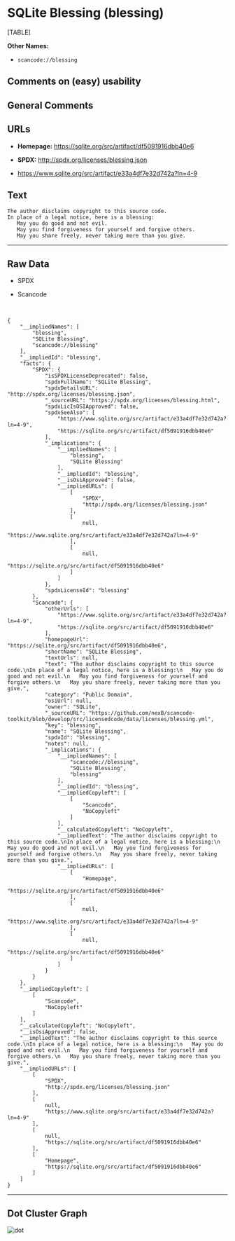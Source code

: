 SQLite Blessing (blessing)
==========================

[TABLE]

**Other Names:**

-   `scancode://blessing`

Comments on (easy) usability
----------------------------

General Comments
----------------

URLs
----

-   **Homepage:** https://sqlite.org/src/artifact/df5091916dbb40e6

-   **SPDX:** http://spdx.org/licenses/blessing.json

-   https://www.sqlite.org/src/artifact/e33a4df7e32d742a?ln=4-9

Text
----

    The author disclaims copyright to this source code.
    In place of a legal notice, here is a blessing:
       May you do good and not evil.
       May you find forgiveness for yourself and forgive others.
       May you share freely, never taking more than you give.

------------------------------------------------------------------------

Raw Data
--------

-   SPDX

-   Scancode

&nbsp;

    {
        "__impliedNames": [
            "blessing",
            "SQLite Blessing",
            "scancode://blessing"
        ],
        "__impliedId": "blessing",
        "facts": {
            "SPDX": {
                "isSPDXLicenseDeprecated": false,
                "spdxFullName": "SQLite Blessing",
                "spdxDetailsURL": "http://spdx.org/licenses/blessing.json",
                "_sourceURL": "https://spdx.org/licenses/blessing.html",
                "spdxLicIsOSIApproved": false,
                "spdxSeeAlso": [
                    "https://www.sqlite.org/src/artifact/e33a4df7e32d742a?ln=4-9",
                    "https://sqlite.org/src/artifact/df5091916dbb40e6"
                ],
                "_implications": {
                    "__impliedNames": [
                        "blessing",
                        "SQLite Blessing"
                    ],
                    "__impliedId": "blessing",
                    "__isOsiApproved": false,
                    "__impliedURLs": [
                        [
                            "SPDX",
                            "http://spdx.org/licenses/blessing.json"
                        ],
                        [
                            null,
                            "https://www.sqlite.org/src/artifact/e33a4df7e32d742a?ln=4-9"
                        ],
                        [
                            null,
                            "https://sqlite.org/src/artifact/df5091916dbb40e6"
                        ]
                    ]
                },
                "spdxLicenseId": "blessing"
            },
            "Scancode": {
                "otherUrls": [
                    "https://www.sqlite.org/src/artifact/e33a4df7e32d742a?ln=4-9",
                    "https://sqlite.org/src/artifact/df5091916dbb40e6"
                ],
                "homepageUrl": "https://sqlite.org/src/artifact/df5091916dbb40e6",
                "shortName": "SQLite Blessing",
                "textUrls": null,
                "text": "The author disclaims copyright to this source code.\nIn place of a legal notice, here is a blessing:\n   May you do good and not evil.\n   May you find forgiveness for yourself and forgive others.\n   May you share freely, never taking more than you give.",
                "category": "Public Domain",
                "osiUrl": null,
                "owner": "SQLite",
                "_sourceURL": "https://github.com/nexB/scancode-toolkit/blob/develop/src/licensedcode/data/licenses/blessing.yml",
                "key": "blessing",
                "name": "SQLite Blessing",
                "spdxId": "blessing",
                "notes": null,
                "_implications": {
                    "__impliedNames": [
                        "scancode://blessing",
                        "SQLite Blessing",
                        "blessing"
                    ],
                    "__impliedId": "blessing",
                    "__impliedCopyleft": [
                        [
                            "Scancode",
                            "NoCopyleft"
                        ]
                    ],
                    "__calculatedCopyleft": "NoCopyleft",
                    "__impliedText": "The author disclaims copyright to this source code.\nIn place of a legal notice, here is a blessing:\n   May you do good and not evil.\n   May you find forgiveness for yourself and forgive others.\n   May you share freely, never taking more than you give.",
                    "__impliedURLs": [
                        [
                            "Homepage",
                            "https://sqlite.org/src/artifact/df5091916dbb40e6"
                        ],
                        [
                            null,
                            "https://www.sqlite.org/src/artifact/e33a4df7e32d742a?ln=4-9"
                        ],
                        [
                            null,
                            "https://sqlite.org/src/artifact/df5091916dbb40e6"
                        ]
                    ]
                }
            }
        },
        "__impliedCopyleft": [
            [
                "Scancode",
                "NoCopyleft"
            ]
        ],
        "__calculatedCopyleft": "NoCopyleft",
        "__isOsiApproved": false,
        "__impliedText": "The author disclaims copyright to this source code.\nIn place of a legal notice, here is a blessing:\n   May you do good and not evil.\n   May you find forgiveness for yourself and forgive others.\n   May you share freely, never taking more than you give.",
        "__impliedURLs": [
            [
                "SPDX",
                "http://spdx.org/licenses/blessing.json"
            ],
            [
                null,
                "https://www.sqlite.org/src/artifact/e33a4df7e32d742a?ln=4-9"
            ],
            [
                null,
                "https://sqlite.org/src/artifact/df5091916dbb40e6"
            ],
            [
                "Homepage",
                "https://sqlite.org/src/artifact/df5091916dbb40e6"
            ]
        ]
    }

------------------------------------------------------------------------

Dot Cluster Graph
-----------------

![](../dot/blessing.svg "dot")